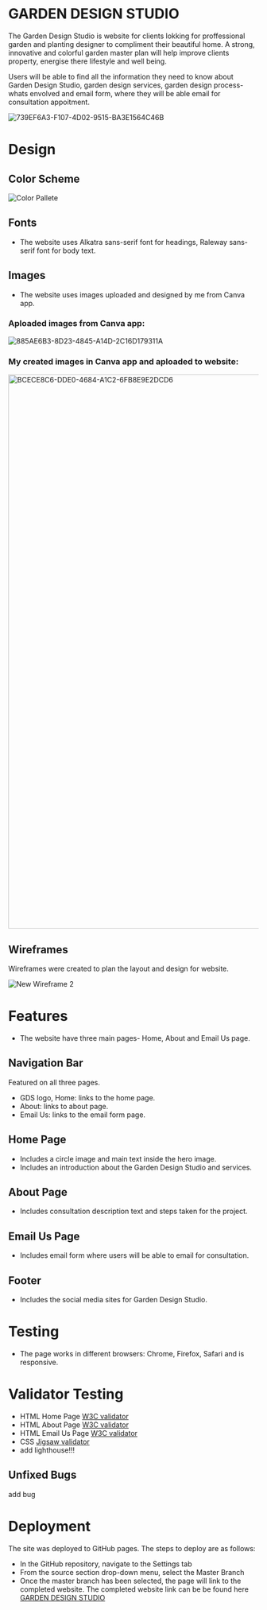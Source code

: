 # GARDEN DESIGN STUDIO
The Garden Design Studio is website for clients lokking for proffessional garden and planting designer to compliment their beautiful home. A strong, innovative and colorful garden master plan will help improve clients property, energise there lifestyle and well being.

Users will be able to find all the information they need to know about Garden Design Studio, garden design services, garden design process- whats envolved and email form, where they will be able email for consultation appoitment.

![739EF6A3-F107-4D02-9515-BA3E1564C46B](https://user-images.githubusercontent.com/127971416/232586759-7ad0384a-3df0-4953-aadd-a2335bab64f1.jpg)

# Design
## Color Scheme
![Color Pallete](https://user-images.githubusercontent.com/127971416/232593088-4d27d84a-63f2-4c19-8a7d-bd5ab5c77c1e.png)

## Fonts
* The website uses Alkatra sans-serif font for headings, Raleway sans-serif font for body text.
## Images
* The website uses images uploaded and designed by me from Canva app.
### Aploaded images from Canva app:
![885AE6B3-8D23-4845-A14D-2C16D179311A](https://user-images.githubusercontent.com/127971416/232613747-6b75a412-f986-45e3-a63b-9ba4dd07c6fd.png)

 ### My created images in Canva app and aploaded to website:
<img width="1115" alt="BCECE8C6-DDE0-4684-A1C2-6FB8E9E2DCD6" src="https://user-images.githubusercontent.com/127971416/232614085-5c8101f8-b316-4d41-a1ce-0945364359b3.png">


 ## Wireframes
 Wireframes were created to plan the layout and design for website.

 ![New Wireframe 2](https://user-images.githubusercontent.com/127971416/232599917-0a88acd1-3502-4214-8885-284b4388528d.png)

 # Features
 * The website have three main pages- Home, About and Email Us page.
 ## Navigation Bar
 Featured on all three pages.
 * GDS logo, Home: links to the home page.
 * About: links to about page.
 * Email Us: links to the email form page.
 
 ## Home Page
 * Includes a circle image and main text inside the hero image.
 * Includes an introduction about the Garden Design Studio and services. 

## About Page
* Includes consultation description text and steps taken for the project.

## Email Us Page
* Includes email form where users will be able to email for consultation.

## Footer
* Includes the social media sites for Garden Design Studio. 

# Testing
* The page works in different browsers: Chrome, Firefox, Safari and is responsive.

# Validator Testing
* HTML Home Page [W3C validator]( https://validator.w3.org/nu/#textarea )
* HTML About Page [W3C validator]( https://validator.w3.org/nu/#textarea )
* HTML Email Us Page [W3C validator]( https://validator.w3.org/nu/#textarea )
* CSS [Jigsaw validator]( )
* add lighthouse!!!

## Unfixed Bugs
add bug

# Deployment
The site was deployed to GitHub pages. The steps to deploy are as follows:
* In the GitHub repository, navigate to the Settings tab
* From the source section drop-down menu, select the Master Branch
* Once the master branch has been selected, the page will link to the completed website.
The completed website link can be be found here [GARDEN DESIGN STUDIO](  https://indrakens.github.io/garden-design-studio/ )




